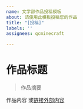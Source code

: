 ```yaml
---
name: 文学部作品投稿模板
about: 请使用此模板投稿您的作品
title: "[投稿]"
labels: ''
assignees: qcminecraft

---
```


# 作品标题

> 作品摘要

作品内容
或[链接外部内容](http://nyaruko.love/?修改此链接)
